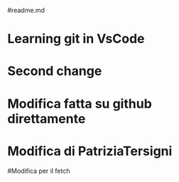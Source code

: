 #readme.md

# Learning git in VsCode

# Second change

# Modifica fatta su github direttamente
# Modifica di PatriziaTersigni

#Modifica per il fetch
